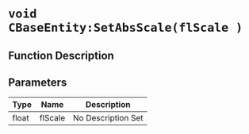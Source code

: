 # `void CBaseEntity:SetAbsScale(flScale )`
## Function Description

## Parameters
Type|Name|Description
--|--|--
float|flScale|No Description Set
